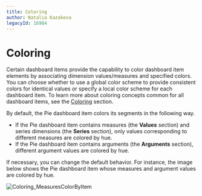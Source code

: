 ```yaml
---
title: Coloring
author: Natalia Kazakova
legacyId: 16984
---
```

# Coloring
Certain dashboard items provide the capability to color dashboard item elements by associating dimension values/measures and specified colors. You can choose whether to use a global color scheme to provide consistent colors for identical values or specify a local color scheme for each dashboard item. To learn more about coloring concepts common for all dashboard items, see the [Coloring](../../appearance-customization/coloring.md) section.

By default, the Pie dashboard item colors its segments in the following way.
* If the Pie dashboard item contains measures (the **Values** section) and series dimensions (the **Series** section), only values corresponding to different measures are colored by hue.
* If the Pie dashboard item contains arguments (the **Arguments** section), different argument values are colored by hue.

If necessary, you can change the default behavior. For instance, the image below shows the Pie dashboard item whose measures and argument values are colored by hue.

![Coloring_MeasuresColorByItem](../../../../images/img25376.png)